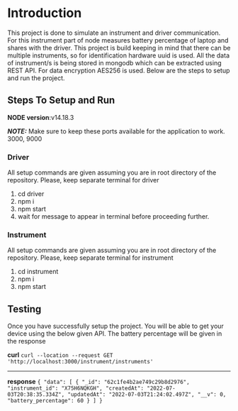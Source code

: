 # Introduction

This project is done to simulate an instrument and driver communication. For this instrument part of node measures battery percentage of laptop and shares with the driver. This project is build keeping in mind that there can be multiple instruments, so for identification hardware uuid is used. All the data of instrument/s is being stored in mongodb which can be extracted using REST API. For data encryption AES256 is used. Below are the steps to setup and run the project.

## Steps To Setup and Run

**NODE version**:v14.18.3

**_NOTE:_** Make sure to keep these ports available for the application to work. 3000, 9000

### Driver

All setup commands are given assuming you are in root directory of the repository. Please, keep separate terminal for driver

1. cd driver
2. npm i
3. npm start
4. wait for <connected to mongodb> message to appear in terminal before proceeding further.

### Instrument

All setup commands are given assuming you are in root directory of the repository. Please, keep separate terminal for instrument

1. cd instrument
2. npm i
3. npm start

## Testing

Once you have successfully setup the project. You will be able to get your device using the below given API. The battery percentage will be given in the response

**curl**
`curl --location --request GET 'http://localhost:3000/instrument/instruments'`

---

**response**
`{ "data": [ { "_id": "62c1fe4b2ae749c29b8d2976", "instrument_id": "X75H6NQKGH", "createdAt": "2022-07-03T20:38:35.334Z", "updatedAt": "2022-07-03T21:24:02.497Z", "__v": 0, "battery_percentage": 60 } ] }`
